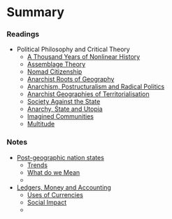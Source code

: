 # Summary

### Readings
* Political Philosophy and Critical Theory 
   * [A Thousand Years of Nonlinear History](a-thousand-years-of-nonlinear-history.md)
   * [Assemblage Theory](assemblage-theory.md)
   * [Nomad Citizenship](nomad-citizenship.md)
   * [Anarchist Roots of Geography](anarchist-roots-of-geography.md)
   * [Anarchism, Postructuralism and Radical Politics](anarchism-postructuralism-radical-politics.md)
   * [Anarchist Geographies of Territorialisation](anarchist-geographies-of-territorialisation.md)
   * [Society Against the State](society-against-the-state.md)
   * [Anarchy, State and Utopia](anarchy-state-and-utopia.md)
   * [Imagined Communities](imagined-communities.md)
   * [Multitude](multitude.md)

### Notes
* [Post-geographic nation states](states/README.md)
  * [Trends](states/trends.md)
  * [What do we Mean](states/what-do-we-mean.md)
  * 
* [Ledgers, Money and Accounting](ledgers/README.md)
  * [Uses of Currencies](ledgers/currencies.md)
  * [Social Impact](ledgers/disruption.md)
  * 



